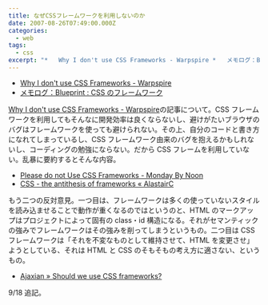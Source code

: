 ```yaml
---
title: なぜCSSフレームワークを利用しないのか
date: 2007-08-26T07:49:00.000Z
categories:
  - web
tags:
  - css
excerpt: "*   Why I don't use CSS Frameworks - Warpspire *   メモログ：Blueprint : CSSのフレームワーク"
---
```


- [Why I don't use CSS Frameworks - Warpspire](http://warpspire.com/features/css-frameworks/)
- [メモログ：Blueprint : CSS のフレームワーク](/2007/08/blueprint_a_css_framework/)

[Why I don't use CSS Frameworks - Warpspire](http://warpspire.com/features/css-frameworks/)の記事について。CSS フレームワークを利用してもそんなに開発効率は良くならないし、避けがたいブラウザのバグはフレームワークを使っても避けられない。その上、自分のコードと書き方になれてしまっているし、CSS フレームワーク由来のバグを抱えるかもしれないし、コーディングの勉強にならない。だから CSS フレームを利用していない。乱暴に要約するとそんな内容。

- [Please do not Use CSS Frameworks - Monday By Noon](http://mondaybynoon.com/2007/08/27/please-do-not-use-css-frameworks/)
- [CSS - the antithesis of frameworks « AlastairC](http://alastairc.ac/2007/08/css-the-antithesis-of-frameworks/)

もう二つの反対意見。一つ目は、フレームワークは多くの使っていないスタイルを読み込ませることで動作が重くなるのではというのと、HTML のマークアップはプロジェクトによって固有の class・id 構造になる。それがセマンティックの強みでフレームワークはその強みを削ってしまうというもの。二つ目は CSS フレームワークは「それを不変なものとして維持させて、HTML を変更させ」ようとしている、それは HTML と CSS のそもそもの考え方に適さない、というもの。

- [Ajaxian » Should we use CSS frameworks?](http://ajaxian.com/archives/should-we-use-css-frameworks)

9/18 追記。
